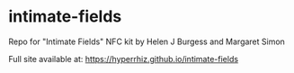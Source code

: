 # intimate-fields
Repo for "Intimate Fields" NFC kit by Helen J Burgess and Margaret Simon

Full site available at: https://hyperrhiz.github.io/intimate-fields
